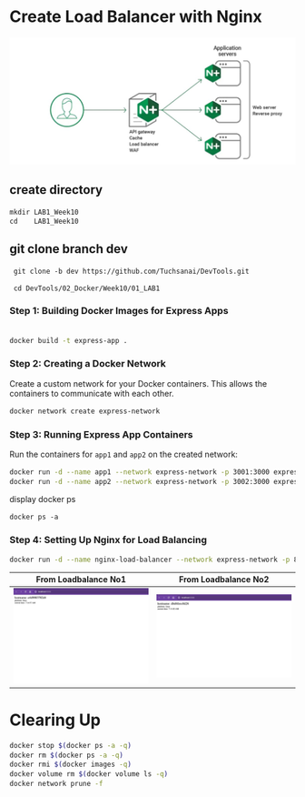 # Create Load Balancer with Nginx

![1.jpg](nginx.jpg) 



## create directory

   
    mkdir LAB1_Week10
    cd    LAB1_Week10
    

## git clone branch dev
    
    
   ```
    git clone -b dev https://github.com/Tuchsanai/DevTools.git
   ```
   
   ```   
    cd DevTools/02_Docker/Week10/01_LAB1
   ```




### Step 1: Building Docker Images for Express Apps


```bash

docker build -t express-app .

```

### Step 2: Creating a Docker Network

Create a custom network for your Docker containers. This allows the containers to communicate with each other.

```bash
docker network create express-network
```

### Step 3: Running Express App Containers

Run the containers for `app1` and `app2` on the created network:

```bash
docker run -d --name app1 --network express-network -p 3001:3000 express-app
docker run -d --name app2 --network express-network -p 3002:3000 express-app
```
display docker ps
```
docker ps -a
```

### Step 4: Setting Up Nginx for Load Balancing


```bash
docker run -d --name nginx-load-balancer --network express-network -p 8080:8080 -v ./nginx.conf:/etc/nginx/nginx.conf:ro nginx
```

| From Loadbalance No1 | From Loadbalance No2 |
|-----------|-----------|
| ![1.jpg](1.jpg) | ![2.jpg](2.jpg) |



# Clearing Up

```bash
docker stop $(docker ps -a -q)  
docker rm $(docker ps -a -q) 
docker rmi $(docker images -q) 
docker volume rm $(docker volume ls -q)  
docker network prune -f
```